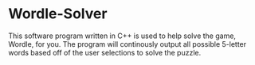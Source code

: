 # Wordle-Solver

This software program written in C++ is used to help solve the game, Wordle, for you. The program will continously output all possible 5-letter words based off of the user selections to solve the puzzle.
